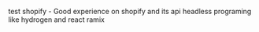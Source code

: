 test
shopify - Good experience on shopify and its api
headless programing like hydrogen and react ramix